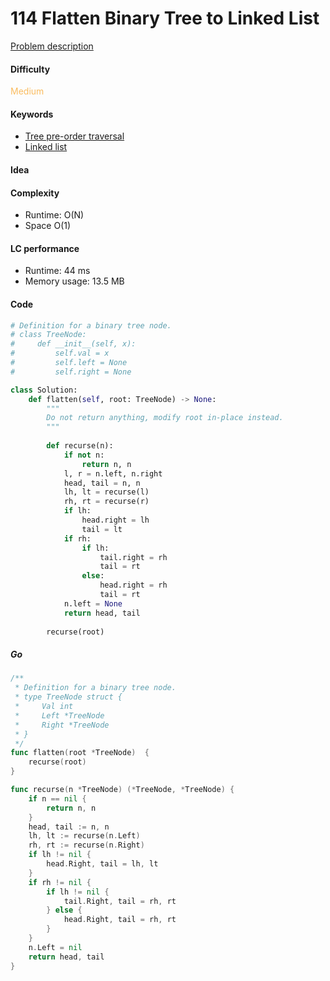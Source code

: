 114 Flatten Binary Tree to Linked List
=======================
[Problem description](https://leetcode.com/problems/flatten-binary-tree-to-linked-list/)

#### Difficulty
<span style="color:#FABC60">Medium</span>

#### Keywords
- [Tree pre-order traversal](../categories/tree_preorder.md)
- [Linked list](../categories/linked_list.md)

#### Idea


#### Complexity
- Runtime: O(N)
- Space O(1)

#### LC performance
- Runtime: 44 ms
- Memory usage: 13.5 MB

#### Code
```python
# Definition for a binary tree node.
# class TreeNode:
#     def __init__(self, x):
#         self.val = x
#         self.left = None
#         self.right = None

class Solution:
    def flatten(self, root: TreeNode) -> None:
        """
        Do not return anything, modify root in-place instead.
        """
        
        def recurse(n):
            if not n:
                return n, n
            l, r = n.left, n.right
            head, tail = n, n
            lh, lt = recurse(l)
            rh, rt = recurse(r)
            if lh:
                head.right = lh
                tail = lt
            if rh:
                if lh:
                    tail.right = rh
                    tail = rt
                else:
                    head.right = rh
                    tail = rt
            n.left = None
            return head, tail
        
        recurse(root)
```

##### Go
```go
/**
 * Definition for a binary tree node.
 * type TreeNode struct {
 *     Val int
 *     Left *TreeNode
 *     Right *TreeNode
 * }
 */
func flatten(root *TreeNode)  {
    recurse(root)
}

func recurse(n *TreeNode) (*TreeNode, *TreeNode) {
    if n == nil {
        return n, n
    }
    head, tail := n, n
    lh, lt := recurse(n.Left)
    rh, rt := recurse(n.Right)
    if lh != nil {
        head.Right, tail = lh, lt
    }
    if rh != nil {
        if lh != nil {
            tail.Right, tail = rh, rt
        } else {
            head.Right, tail = rh, rt
        }
    }
    n.Left = nil
    return head, tail
}
```